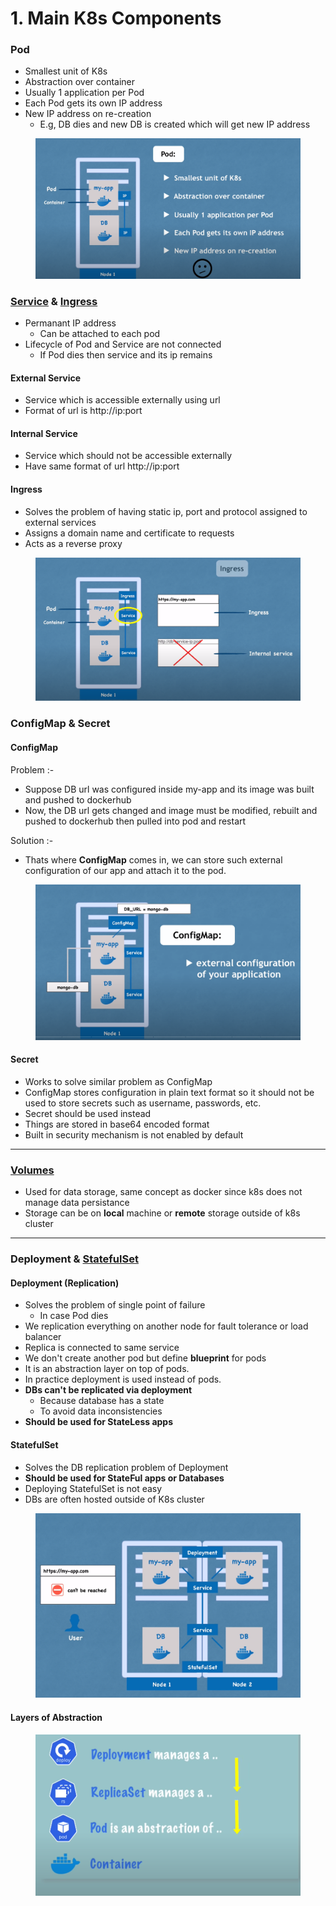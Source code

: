 # 1. Main K8s Components

### Pod

* Smallest unit of K8s
* Abstraction over container
* Usually 1 application per Pod
* Each Pod gets its own IP address
* New IP address on re-creation
  * E.g, DB dies and new DB is created which will get new IP address

<figure><img src="../../../.gitbook/assets/image (81).png" alt=""><figcaption></figcaption></figure>

### [Service](10.-k8-services.md) & [Ingress](6.-k8s-ingress.md)

* Permanant IP address
  * Can be attached to each pod
* Lifecycle of Pod and Service are not connected
  * If Pod dies then service and its ip remains

#### External Service

* Service which is accessible externally using url
* Format of url is http://ip:port

#### Internal Service

* Service which should not be accessible externally
* Have same format of url http://ip:port

#### Ingress

* Solves the problem of having static ip, port and protocol assigned to external services
* Assigns a domain name and certificate to requests
* Acts as a reverse proxy&#x20;

<figure><img src="../../../.gitbook/assets/image (88).png" alt=""><figcaption></figcaption></figure>

### ConfigMap & Secret

#### ConfigMap

Problem :-

* Suppose DB url was configured inside my-app and its image was built and pushed to dockerhub
* Now, the DB url gets changed and image must be modified, rebuilt and pushed to dockerhub then pulled into pod and restart

Solution :-

* Thats where **ConfigMap** comes in, we can store such external configuration of our app and attach it to the pod.

<figure><img src="../../../.gitbook/assets/image (32).png" alt=""><figcaption></figcaption></figure>

#### Secret

* Works to solve similar problem as ConfigMap
* ConfigMap stores configuration in plain text format so it should not be used to store secrets such as username, passwords, etc.
* Secret should be used instead
* Things are stored in base64 encoded format
* Built in security mechanism is not enabled by default

***

### [Volumes](8.-k8-volumes.md)

* Used for data storage, same concept as docker since k8s does not manage data persistance
* Storage can be on **local** machine or **remote** storage outside of k8s cluster

***

### Deployment & [StatefulSet](9.-k8-statefulset.md)

#### Deployment (Replication)

* Solves the problem of single point of failure
  * In case Pod dies
* We replication everything on another node for fault tolerance or load balancer
* Replica is connected to same service
* We don't create another pod but define **blueprint** for pods
* It is an abstraction layer on top of pods.
* In practice deployment is used instead of pods.
* **DBs can't be replicated via deployment**
  * Because database has a state
  * To avoid data inconsistencies
* **Should be used for StateLess apps**

#### StatefulSet

* Solves the DB replication problem of Deployment
* **Should be used for StateFul apps or Databases**
* Deploying StatefulSet is not easy
* DBs are often hosted outside of K8s cluster

<figure><img src="../../../.gitbook/assets/image (36).png" alt=""><figcaption></figcaption></figure>

#### Layers of Abstraction

<figure><img src="../../../.gitbook/assets/image (21).png" alt=""><figcaption></figcaption></figure>
